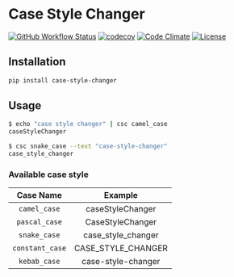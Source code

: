 # Case Style Changer

[![GitHub Workflow Status](https://img.shields.io/github/workflow/status/xkumiyu/case-style-changer/Python%20package)](https://github.com/xkumiyu/case-style-changer/actions) [![codecov](https://img.shields.io/codecov/c/github/xkumiyu/case-style-changer)](https://codecov.io/gh/xkumiyu/case-style-changer) [![Code Climate](https://img.shields.io/codeclimate/maintainability/xkumiyu/case-style-changer)](https://codeclimate.com/github/xkumiyu/case-style-changer) [![License](https://img.shields.io/github/license/xkumiyu/case-style-changer)](LICENSE)

## Installation

``` sh
pip install case-style-changer
```

## Usage

``` sh
$ echo "case style changer" | csc camel_case
caseStyleChanger
```

``` sh
$ csc snake_case --text "case-style-changer"
case_style_changer
```

### Available case style

| Case Name | Example |
|:--:|:--:|
| `camel_case` | caseStyleChanger |
| `pascal_case` | CaseStyleChanger |
| `snake_case` | case_style_changer |
| `constant_case` | CASE_STYLE_CHANGER |
| `kebab_case` | case-style-changer |
